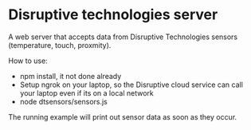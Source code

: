 # Disruptive technologies server

A web server that accepts data from Disruptive Technologies sensors (temperature, touch, proxmity).

How to use:

* npm install, it not done already
* Setup ngrok on your laptop, so the Disruptive cloud service can call your laptop even if its on a local network
* node dtsensors/sensors.js

The running example will print out sensor data as soon as they occur.